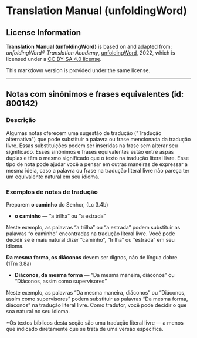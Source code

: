 # Translation Manual (unfoldingWord)

## License Information

**Translation Manual (unfoldingWord)** is based on and adapted from: _unfoldingWord® Translation Academy_, [unfoldingWord](https://unfoldingword.org/utw), 2022, which is licensed under a [CC BY-SA 4.0 license](https://creativecommons.org/licenses/by-sa/4.0/legalcode.en).

This markdown version is provided under the same license.



--------------------------------

## Notas com sinônimos e frases equivalentes (id: 800142)

### Descrição

Algumas notas oferecem uma sugestão de tradução ("Tradução alternativa") que pode substituir a palavra ou frase mencionada da tradução livre. Essas substituições podem ser inseridas na frase sem alterar seu significado. Esses sinônimos e frases equivalentes estão entre aspas duplas e têm o mesmo significado que o texto na tradução literal livre. Esse tipo de nota pode ajudar você a pensar em outras maneiras de expressar a mesma ideia, caso a palavra ou frase na tradução literal livre não pareça ter um equivalente natural em seu idioma.

### Exemplos de notas de tradução

Preparem **o caminho** do Senhor, (Lc 3\.4b)

* **o caminho** — “a trilha” ou “a estrada”

Neste exemplo, as palavras “a trilha” ou “a estrada” podem substituir as palavras “o caminho” encontradas na tradução literal livre. Você pode decidir se é mais natural dizer “caminho”, “trilha” ou “estrada” em seu idioma.

**Da mesma forma, os diáconos** devem ser dignos, não de língua dobre. (1Tm 3\.8a)

* **Diáconos, da mesma forma** — “Da mesma maneira, diáconos” ou “Diáconos, assim como supervisores”

Neste exemplo, as palavras “Da mesma maneira, diáconos” ou “Diáconos, assim como supervisores” podem substituir as palavras “Da mesma forma, diáconos” na tradução literal livre. Como tradutor, você pode decidir o que soa natural no seu idioma.

\*Os textos bíblicos desta seção são uma tradução literal livre — a menos que indicado diretamente que se trata de uma versão específica.


